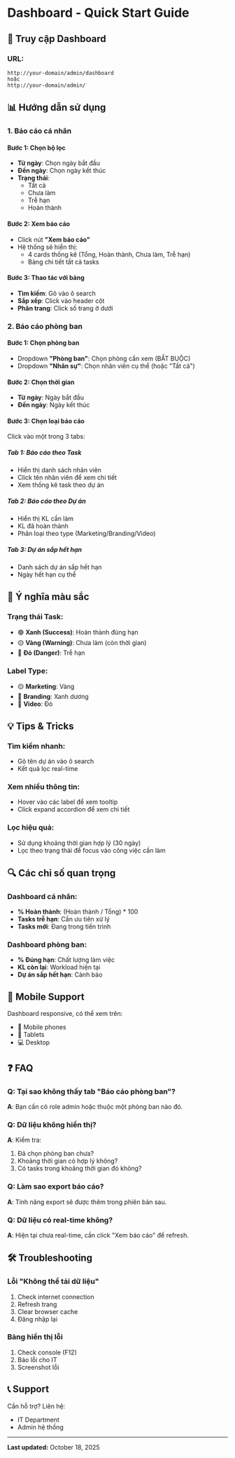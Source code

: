 # Dashboard - Quick Start Guide

## 🚀 Truy cập Dashboard

### URL:
```
http://your-domain/admin/dashboard
hoặc
http://your-domain/admin/
```

## 📊 Hướng dẫn sử dụng

### 1. Báo cáo cá nhân

#### Bước 1: Chọn bộ lọc
- **Từ ngày**: Chọn ngày bắt đầu
- **Đến ngày**: Chọn ngày kết thúc
- **Trạng thái**: 
  - Tất cả
  - Chưa làm
  - Trễ hạn
  - Hoàn thành

#### Bước 2: Xem báo cáo
- Click nút **"Xem báo cáo"**
- Hệ thống sẽ hiển thị:
  - 4 cards thống kê (Tổng, Hoàn thành, Chưa làm, Trễ hạn)
  - Bảng chi tiết tất cả tasks

#### Bước 3: Thao tác với bảng
- **Tìm kiếm**: Gõ vào ô search
- **Sắp xếp**: Click vào header cột
- **Phân trang**: Click số trang ở dưới

### 2. Báo cáo phòng ban

#### Bước 1: Chọn phòng ban
- Dropdown **"Phòng ban"**: Chọn phòng cần xem (BẮT BUỘC)
- Dropdown **"Nhân sự"**: Chọn nhân viên cụ thể (hoặc "Tất cả")

#### Bước 2: Chọn thời gian
- **Từ ngày**: Ngày bắt đầu
- **Đến ngày**: Ngày kết thúc

#### Bước 3: Chọn loại báo cáo
Click vào một trong 3 tabs:

##### Tab 1: Báo cáo theo Task
- Hiển thị danh sách nhân viên
- Click tên nhân viên để xem chi tiết
- Xem thống kê task theo dự án

##### Tab 2: Báo cáo theo Dự án
- Hiển thị KL cần làm
- KL đã hoàn thành
- Phân loại theo type (Marketing/Branding/Video)

##### Tab 3: Dự án sắp hết hạn
- Danh sách dự án sắp hết hạn
- Ngày hết hạn cụ thể

## 🎨 Ý nghĩa màu sắc

### Trạng thái Task:
- 🟢 **Xanh (Success)**: Hoàn thành đúng hạn
- 🟡 **Vàng (Warning)**: Chưa làm (còn thời gian)
- 🔴 **Đỏ (Danger)**: Trễ hạn

### Label Type:
- 🟡 **Marketing**: Vàng
- 🔵 **Branding**: Xanh dương
- 🔴 **Video**: Đỏ

## 💡 Tips & Tricks

### Tìm kiếm nhanh:
- Gõ tên dự án vào ô search
- Kết quả lọc real-time

### Xem nhiều thông tin:
- Hover vào các label để xem tooltip
- Click expand accordion để xem chi tiết

### Lọc hiệu quả:
- Sử dụng khoảng thời gian hợp lý (30 ngày)
- Lọc theo trạng thái để focus vào công việc cần làm

## 🔍 Các chỉ số quan trọng

### Dashboard cá nhân:
- **% Hoàn thành**: (Hoàn thành / Tổng) * 100
- **Tasks trễ hạn**: Cần ưu tiên xử lý
- **Tasks mới**: Đang trong tiến trình

### Dashboard phòng ban:
- **% Đúng hạn**: Chất lượng làm việc
- **KL còn lại**: Workload hiện tại
- **Dự án sắp hết hạn**: Cảnh báo

## 📱 Mobile Support

Dashboard responsive, có thể xem trên:
- 📱 Mobile phones
- 📱 Tablets
- 💻 Desktop

## ❓ FAQ

### Q: Tại sao không thấy tab "Báo cáo phòng ban"?
**A**: Bạn cần có role admin hoặc thuộc một phòng ban nào đó.

### Q: Dữ liệu không hiển thị?
**A**: Kiểm tra:
1. Đã chọn phòng ban chưa?
2. Khoảng thời gian có hợp lý không?
3. Có tasks trong khoảng thời gian đó không?

### Q: Làm sao export báo cáo?
**A**: Tính năng export sẽ được thêm trong phiên bản sau.

### Q: Dữ liệu có real-time không?
**A**: Hiện tại chưa real-time, cần click "Xem báo cáo" để refresh.

## 🛠 Troubleshooting

### Lỗi "Không thể tải dữ liệu"
1. Check internet connection
2. Refresh trang
3. Clear browser cache
4. Đăng nhập lại

### Bảng hiển thị lỗi
1. Check console (F12)
2. Báo lỗi cho IT
3. Screenshot lỗi

## 📞 Support

Cần hỗ trợ? Liên hệ:
- IT Department
- Admin hệ thống

---

**Last updated:** October 18, 2025
